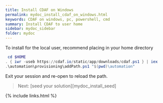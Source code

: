 ```yaml
---
title: Install CDAF on Windows
permalink: mydoc_install_cdaf_on_windows.html
keywords: CDAF on windows, pc, powershell, cmd
summary: Install CDAF to user home
sidebar: mydoc_sidebar
folder: mydoc
---
```


To install for the local user, recommend placing in your home directory

``` powershell
 cd $HOME
. { iwr -useb https://cdaf.io/static/app/downloads/cdaf.ps1 } | iex
.\automation\provisioning\addPath.ps1 "$(pwd)\automation"
```

Exit your session and re-open to reload the path.

> Next: [seed your solution][mydoc_install_seed]

{% include links.html %}
